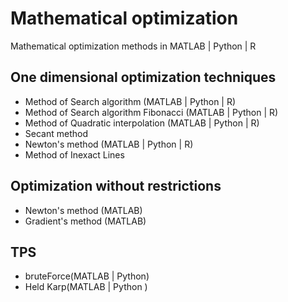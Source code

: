 # Mathematical optimization
Mathematical optimization methods in MATLAB | Python | R

## One dimensional optimization techniques

- Method of Search algorithm (MATLAB | Python | R)  
- Method of Search algorithm Fibonacci (MATLAB | Python | R)
- Method of Quadratic interpolation (MATLAB | Python | R)
- Secant method
- Newton's method (MATLAB | Python | R)
- Method of Inexact Lines

## Optimization without restrictions
- Newton's method (MATLAB) 
- Gradient's method (MATLAB)

## TPS
- bruteForce(MATLAB | Python)
- Held Karp(MATLAB | Python )